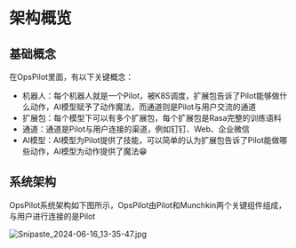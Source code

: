 # 架构概览

## 基础概念

在OpsPilot里面，有以下关键概念：

* 机器人：每个机器人就是一个Pilot，被K8S调度，扩展包告诉了Pilot能够做什么动作，AI模型赋予了动作魔法，而通道则是Pilot与用户交流的通道
* 扩展包：每个模型下可以有多个扩展包，每个扩展包是Rasa完整的训练语料
* 通道：通道是Pilot与用户连接的渠道，例如钉钉、Web、企业微信
* AI模型：AI模型为Pilot提供了技能，可以简单的认为扩展包告诉了Pilot能做哪些动作，AI模型为动作提供了魔法😁

## 系统架构

OpsPilot系统架构如下图所示，OpsPilot由Pilot和Munchkin两个关键组件组成，与用户进行连接的是Pilot

![Snipaste_2024-06-16_13-35-47.jpg](https://static.cwoa.net/e17908fe4af74502a18cc22fced23b21.jpg)
